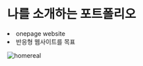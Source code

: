 <h1> 나를 소개하는 포트폴리오 </h1>

<li> onepage website </li>
<li> 반응형 웹사이트를 목표 </li>

![homereal](https://user-images.githubusercontent.com/49615888/123624269-55e1b680-d849-11eb-89ce-37ad6d203975.PNG)
